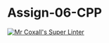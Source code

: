 # Assign-06-CPP
[![Mr Coxall's Super Linter](https://github.com/ICS3U-Programming-IoanaM/Assign-06-CPP/workflows/Mr%20Coxall's%20Super%20Linter/badge.svg)](https://github.com/ICS3U-Programming-IoanaM/Assign-06-CPP/actions/)
